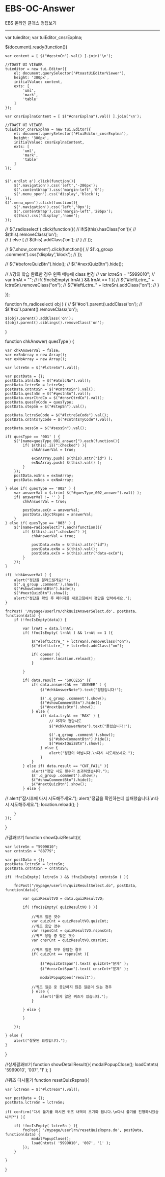 # EBS-OC-Answer
EBS 온라인 클래스 정답보기

---


var tuieditor;
var tuiEditor_cnsrExplna;

$(document).ready(function(){

	var content = [ $("#qestnCn").val() ].join('\n');
	
	//TOAST UI VIEWER
	tuieditor = new tui.Editor({
		el: document.querySelector('#toastUiEditorViewer'),
        height: '300px',
		initialValue: content,
		exts: [
			'uml',
			'mark',
			'table'
		]
	});

	var cnsrExplnaContent = [ $("#cnsrExplna").val() ].join('\n');
	
	//TOAST UI VIEWER
	tuiEditor_cnsrExplna = new tui.Editor({
		el: document.querySelector('#tuiEditor_cnsrExplna'),
        height: '300px',
		initialValue: cnsrExplnaContent,
		exts: [
			'uml',
			'mark',
			'table'
		]
	});
	
	
	$('.ordlst a').click(function(){
		$('.navigation').css('left','-286px');
		$('.contentWrap').css('margin-left','0');
		$('.menu_open').css('display','block');
	});
	$('.menu_open').click(function(){
		$('.navigation').css('left','0px');
		$('.contentWrap').css('margin-left','286px');
		$(this).css('display','none');
	});

//	$('.radioselect').click(function(){
//		if($(this).hasClass('on')){
//			$(this).removeClass('on'); 		
//		} else {
//			$(this).addClass('on'); 
//		} 
//	});

// 	$('.show_comment').click(function(){
// 		$('.q_group .comment').css('display','block');
// 	});

// 	$("#beforeQuizBtn").hide();
// 	$("#nextQuizBtn").hide();

// 	//강의 학습 완료한 경우 왼쪽 메뉴에 class 변경
// 	var lctreSn = "5999010";
// 	var lrnAt = "";
// 	if( !fncIsEmpty( lrnAt ) && lrnAt == 1 ){
// 		$("#leftLctre_" + lctreSn).removeClass("on");
// 		$("#leftLctre_" + lctreSn).addClass("on");
// 	}

});

function fn_radioselect( obj ) {
// 		$('#oo').parent().addClass('on');
// 		$('#xx').parent().removeClass('on');
		
	$(obj).parent().addClass('on');
	$(obj).parent().siblings().removeClass('on');
}

function chkAnswer( quesType ) {
	
	var chkAnswerVal = false;
	var exSnArray = new Array();
	var exNoArray = new Array();

	var lctreSn = $("#lctreSn").val();
	
	var postData = {};
	postData.atnlcNo = $("#atnlcNo").val();
	postData.lctreSn = lctreSn;
	postData.cntntsSn = $("#cntntsSn").val();
	postData.qestnSn = $("#qestnSn").val();
	postData.cnsrCtrdCo = $("#cnsrCtrdCo").val();
	postData.quesTyCode = quesType;
	postData.stepSn = $("#stepSn").val();
	
	postData.lctreSeCode = $("#lctreSeCode").val();
	postData.cntntsTyCode = $("#cntntsTyCode").val();
	
	postData.sessSn = $("#sessSn").val();
	
	if( quesType == '001' ) {
		$("[name=quesType_001_answer]").each(function(){
			if( $(this).is(":checked") ){
				chkAnswerVal = true;
				
				exSnArray.push( $(this).attr("id") );
				exNoArray.push( $(this).val() );
			}
		});
		postData.exSns = exSnArray;
		postData.exNos = exNoArray;
		
	} else if( quesType == '002' ) {
		var answerVal = $.trim( $("#quesType_002_answer").val() );
		if( answerVal != '' ) {
			chkAnswerVal = true;
			
			postData.exCn = answerVal;
			postData.sbjctRspns = answerVal;
		}
	} else if( quesType == '003' ) {
		$("[name=radioselect]").each(function(){
			if( $(this).is(":checked") ){
				chkAnswerVal = true;
				
				postData.exSn = $(this).attr("id");
				postData.exNo = $(this).val();
				postData.exCn = $(this).attr("data-exCn");
			}
		});
	}
	
	if( !chkAnswerVal ) {
		alert("정답을 알려드릴게요!");
		$('.q_group .comment').show();
		$("#showCommentBtn").hide();
		$("#nextQuizBtn").show();
		alert("정답을 확인 후 페이지를 새로고침해서 정답을 입력하세요.");
	}
	
	fncPost( '/mypage/userlrn/chkQuizAnswerSelect.do', postData, function(data) {
		if (!fncIsEmpty(data)) {
			
			var lrnAt = data.lrnAt;
			if( !fncIsEmpty( lrnAt ) && lrnAt == 1 ){
				
				$("#leftLctre_" + lctreSn).removeClass("on");
				$("#leftLctre_" + lctreSn).addClass("on");
				
				if( opener ){
					opener.location.reload();
				}
				
			}
			
			if( data.result == "SUCCESS" ){
				if( data.answerChk == 'ANSWER' ) {
					$("#chkAnswerNote").text("정답입니다!");
					
					$('.q_group .comment').show();
					$("#showCommentBtn").hide();
					$("#nextQuizBtn").show();
				} else {
					if( data.tryAt == 'MAX' ) {
						// 마지막 접답시도
						$("#chkAnswerNote").text("틀렸습니다!");
						
						$('.q_group .comment').show();
						$("#showCommentBtn").hide();
						$("#nextQuizBtn").show();
					} else {
						alert("정답이 아닙니다.\n다시 시도해보세요.");
					}
				}
			} else if( data.result == "CNT_FAIL" ){
				alert("정답 시도 횟수가 초과하였습니다.");
				$('.q_group .comment').show();
				$("#showCommentBtn").hide();
				$("#nextQuizBtn").show();
			} else {
// 				alert("잠시후에 다시 시도해주세요.");
				alert("정답을 확인하는데 실패했습니다.\n다시 시도해주세요.");
				location.reload();
			}
			
		}
	});
	
}

//결과보기
function showQuizResult(){
	
	var lctreSn = "5999010";
	var cntntsSn = "88779";

	var postData = {};
	postData.lctreSn = lctreSn;
	postData.cntntsSn = cntntsSn;
	
	if( !fncIsEmpty( lctreSn ) && !fncIsEmpty( cntntsSn ) ){
		
		fncPost("/mypage/userlrn/quizResultSelect.do", postData, function(data){
			
			var quizResultVO = data.quizResultVO;
			
			if( !fncIsEmpty( quizResultVO ) ){
				
				//퀴즈 질문 갯수
				var quizCnt = quizResultVO.quizCnt;
				//퀴즈 응답 갯수
				var rspnsCnt = quizResultVO.rspnsCnt;
				//퀴즈 응답 중 맞은 갯수
				var cnsrCnt = quizResultVO.cnsrCnt;
		
				//퀴즈 질문 모두 응답한 경우
				if( quizCnt == rspnsCnt ){
					
					$("#quizCntSpan").text( quizCnt+"문제" );
					$("#cnsrCntSpan").text( cnsrCnt+"문제" );
					
					modalPopupOpen('result');
					
				//퀴즈 질문 중 응답하지 않은 질문이 있는 경우
				} else {
					alert("풀지 않은 퀴즈가 있습니다.");
				}
				
			} else {
				
			}
			
		});
		
	} else {
		alert("잘못된 요청입니다.");
	}

	
}

//상세결과보기
function showDetailResult(){
	modalPopupClose();
	loadCntnts( '5999010', '007', '1' );
}

//퀴즈 다시풀기
function resetQuizRspns(){
	
	var lctreSn = $("#lctreSn").val();
	
	var postData = {};
	postData.lctreSn = lctreSn;
	
	if( confirm("다시 풀기를 하시면 퀴즈 내역이 초기화 됩니다.\n다시 풀기를 진행하시겠습니까?") ){
		
		if( !fncIsEmpty( lctreSn ) ){
			fncPost( '/mypage/userlrn/resetQuizRspns.do', postData, function(data) {
				modalPopupClose();
				loadCntnts( '5999010', '007', '1' );
			});
		}
		
	}
	
}
